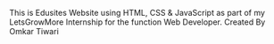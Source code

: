 This is Edusites Website using HTML, CSS & JavaScript as part of my LetsGrowMore Internship for the function Web Developer. 
Created By Omkar Tiwari